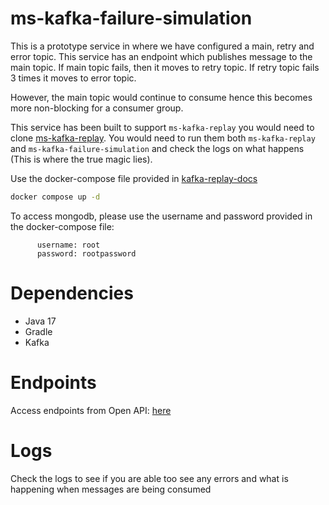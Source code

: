 # ms-kafka-failure-simulation
This is a prototype service in where we have configured a main, retry and error topic. This service has an endpoint 
which publishes message to the main topic. If main topic fails, then it moves to retry topic. If retry topic fails 3 times it moves
to error topic.

However, the main topic would continue to consume hence this becomes more non-blocking for a consumer group.

This service has been built to support `ms-kafka-replay` you would need to clone [ms-kafka-replay](https://github.com/anojkunes/ms-kafka-replay).
You would need to run them both `ms-kafka-replay` and `ms-kafka-failure-simulation` and check the logs on what happens (This is where the true magic lies).

Use the docker-compose file provided in [kafka-replay-docs](https://github.com/anojkunes/kafka-replay-docs)
```bash
docker compose up -d
```

To access mongodb, please use the username and password provided in the docker-compose file:
```
      username: root
      password: rootpassword
```

# Dependencies
- Java 17
- Gradle
- Kafka

# Endpoints
Access endpoints from Open API: [here](http://localhost:8080/swagger-ui/)

# Logs

Check the logs to see if you are able too see any errors and what is happening when messages are being consumed
